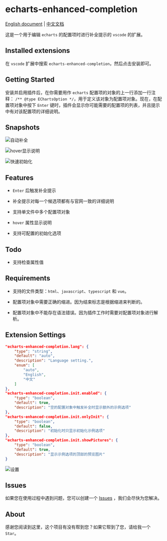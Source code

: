 # echarts-enhanced-completion

[English document](./README.md) | [中文文档](./README_cn.md)

这是一个用于编辑 `echarts` 的配置项时进行补全提示的 `vscode` 的扩展。

## Installed extensions

在 `vscode` 扩展中搜索 `echarts-enhanced-completion`，然后点击安装即可。

## Getting Started

安装并启用插件后，在你需要用作 `echarts` 配置项的对象的上一行添加一行注释： `/** @type EChartsOption */`，用于定义该对象为配置项对象。现在，在配置项对象中按下 `Enter` 键时，插件会显示你可能需要的配置项的列表，并且提示中有对该配置项的详细说明。

## Snapshots

![自动补全](https://github.com/ren-wei/echarts-enhanced-completion/raw/master/images/CompletionItems.gif)

![hover显示说明](https://github.com/ren-wei/echarts-enhanced-completion/raw/master/images/Hover.gif)

![快速初始化](https://github.com/ren-wei/echarts-enhanced-completion/raw/master/images/Init.gif)

## Features

* `Enter` 后触发补全提示

* 补全提示对每一个候选项都有与官网一致的详细说明

* 支持单文件中多个配置项对象

* `hover` 属性显示说明

* 支持可配置的初始化选项

## Todo

* 支持检查属性值

## Requirements

* 支持的文件类型：`html`、`javascript`、`typescript` 和 `vue`。

* 配置项对象中需要正确的缩进。因为结束标志是根据缩进来判断的。

* 配置项对象中不能存在语法错误。因为插件工作时需要对配置项对象进行解析。

## Extension Settings

```json
"echarts-enhanced-completion.lang": {
    "type": "string",
    "default": "auto",
    "description": "Language setting.",
    "enum": [
        "auto",
        "English",
        "中文"
    ]
},
"echarts-enhanced-completion.init.enabled": {
    "type": "boolean",
    "default": true,
    "description": "空的配置对象中触发补全时显示额外的示例选项"
},
"echarts-enhanced-completion.init.onlyInit": {
    "type": "boolean",
    "default": false,
    "description": "初始化时只显示初始化示例选项"
},
"echarts-enhanced-completion.init.showPictures": {
    "type": "boolean",
    "default": true,
    "description": "显示示例选项的顶部的预览图片"
}

```
![设置](https://github.com/ren-wei/echarts-enhanced-completion/raw/master/images/Setting.png)

## Issues

如果您在使用过程中遇到问题，您可以创建一个 [Issues](https://github.com/ren-wei/echarts-enhanced-completion/issues) ，我们会尽快为您解决。

## About

感谢您阅读到这里，这个项目有没有帮到您？如果它帮到了您，请给我一个 `Star`。
